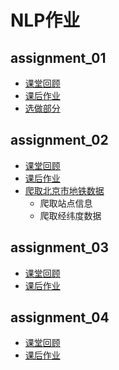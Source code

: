 # NLP作业
## assignment_01
- [课堂回顾](https://github.com/yuanjin54/nlp/blob/master/assignment_01/lesson-01-exercise.ipynb)
- [课后作业](https://github.com/yuanjin54/nlp/blob/master/assignment_01/assignment-01.ipynb)
- [选做部分](https://github.com/yuanjin54/nlp/blob/master/assignment_01/assignment-01-optional.ipynb)

## assignment_02
- [课堂回顾](https://github.com/yuanjin54/nlp/blob/master/assignment_02/lesson-02-exercise.ipynb)
- [课后作业](https://github.com/yuanjin54/nlp/blob/master/assignment_02/assignment-02.ipynb)
- [爬取北京市地铁数据](https://github.com/yuanjin54/nlp/blob/master/assignment_02/subway.py)
  + 爬取站点信息
  + 爬取经纬度数据

## assignment_03
- [课堂回顾](https://github.com/yuanjin54/nlp/blob/master/assignment_03/lesson-03-exercise.ipynb)
- [课后作业](https://github.com/yuanjin54/nlp/blob/master/assignment_03/assignment-03.ipynb)

## assignment_04
- [课堂回顾]()
- [课后作业]()
